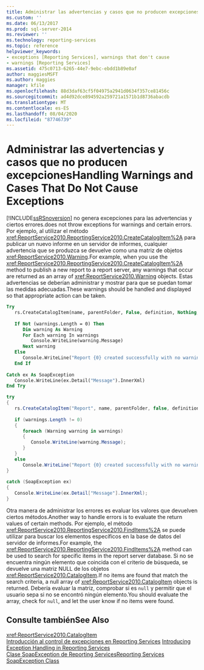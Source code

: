 ```yaml
---
title: Administrar las advertencias y casos que no producen excepciones | Microsoft Docs
ms.custom: ''
ms.date: 06/13/2017
ms.prod: sql-server-2014
ms.reviewer: ''
ms.technology: reporting-services
ms.topic: reference
helpviewer_keywords:
- exceptions [Reporting Services], warnings that don't cause
- warnings [Reporting Services]
ms.assetid: 475c0713-6265-44e7-9ebc-ebdd1b89e0af
author: maggiesMSFT
ms.author: maggies
manager: kfile
ms.openlocfilehash: 88d3daf63cf5f04975a2941d0634f357ce81456c
ms.sourcegitcommit: ad4d92dce894592a259721a1571b1d8736abacdb
ms.translationtype: MT
ms.contentlocale: es-ES
ms.lasthandoff: 08/04/2020
ms.locfileid: "87746739"
---
```

# <a name="handling-warnings-and-cases-that-do-not-cause-exceptions"></a><span data-ttu-id="7b870-102">Administrar las advertencias y casos que no producen excepciones</span><span class="sxs-lookup"><span data-stu-id="7b870-102">Handling Warnings and Cases That Do Not Cause Exceptions</span></span>
  [!INCLUDE[ssRSnoversion](../../../includes/ssrsnoversion-md.md)] <span data-ttu-id="7b870-103">no genera excepciones para las advertencias y ciertos errores.</span><span class="sxs-lookup"><span data-stu-id="7b870-103">does not throw exceptions for warnings and certain errors.</span></span> <span data-ttu-id="7b870-104">Por ejemplo, al utilizar el método <xref:ReportService2010.ReportingService2010.CreateCatalogItem%2A> para publicar un nuevo informe en un servidor de informes, cualquier advertencia que se produzca se devuelve como una matriz de objetos <xref:ReportService2010.Warning>.</span><span class="sxs-lookup"><span data-stu-id="7b870-104">For example, when you use the <xref:ReportService2010.ReportingService2010.CreateCatalogItem%2A> method to publish a new report to a report server, any warnings that occur are returned as an array of <xref:ReportService2010.Warning> objects.</span></span> <span data-ttu-id="7b870-105">Estas advertencias se deberían administrar y mostrar para que se puedan tomar las medidas adecuadas.</span><span class="sxs-lookup"><span data-stu-id="7b870-105">These warnings should be handled and displayed so that appropriate action can be taken.</span></span>  
  
```vb  
Try  
   rs.CreateCatalogItem(name, parentFolder, False, definition, Nothing, warnings)  
  
   If Not (warnings.Length = 0) Then  
      Dim warning As Warning  
      For Each warning In warnings  
         Console.WriteLine(warning.Message)  
      Next warning  
   Else  
      Console.WriteLine("Report {0} created successfully with no warnings", name)  
   End If  
  
Catch ex As SoapException  
   Console.WriteLine(ex.Detail("Message").InnerXml)  
End Try  
```  
  
```csharp  
try  
{  
   rs.CreateCatalogItem("Report", name, parentFolder, false, definition, null, out warnings);  
  
   if (warnings.Length != 0)  
   {  
      foreach (Warning warning in warnings)  
      {  
         Console.WriteLine(warning.Message);  
      }  
   }  
   else  
      Console.WriteLine("Report {0} created successfully with no warnings", name);  
}  
  
catch (SoapException ex)  
{  
   Console.WriteLine(ex.Detail["Message"].InnerXml);  
}  
```  
  
 <span data-ttu-id="7b870-106">Otra manera de administrar los errores es evaluar los valores que devuelven ciertos métodos.</span><span class="sxs-lookup"><span data-stu-id="7b870-106">Another way to handle errors is to evaluate the return values of certain methods.</span></span> <span data-ttu-id="7b870-107">Por ejemplo, el método <xref:ReportService2010.ReportingService2010.FindItems%2A> se puede utilizar para buscar los elementos específicos en la base de datos del servidor de informes.</span><span class="sxs-lookup"><span data-stu-id="7b870-107">For example, the <xref:ReportService2010.ReportingService2010.FindItems%2A> method can be used to search for specific items in the report server database.</span></span> <span data-ttu-id="7b870-108">Si no se encuentra ningún elemento que coincida con el criterio de búsqueda, se devuelve una matriz NULL de los objetos <xref:ReportService2010.CatalogItem>.</span><span class="sxs-lookup"><span data-stu-id="7b870-108">If no items are found that match the search criteria, a null array of <xref:ReportService2010.CatalogItem> objects is returned.</span></span> <span data-ttu-id="7b870-109">Debería evaluar la matriz, comprobar si es `null` y permitir que el usuario sepa si no se encontró ningún elemento.</span><span class="sxs-lookup"><span data-stu-id="7b870-109">You should evaluate the array, check for `null`, and let the user know if no items were found.</span></span>  
  
## <a name="see-also"></a><span data-ttu-id="7b870-110">Consulte también</span><span class="sxs-lookup"><span data-stu-id="7b870-110">See Also</span></span>  
 <xref:ReportService2010.CatalogItem>   
 <span data-ttu-id="7b870-111">[Introducción al control de excepciones en Reporting Services](../introducing-exception-handling-in-reporting-services.md) </span><span class="sxs-lookup"><span data-stu-id="7b870-111">[Introducing Exception Handling in Reporting Services](../introducing-exception-handling-in-reporting-services.md) </span></span>  
 [<span data-ttu-id="7b870-112">Clase SoapException de Reporting Services</span><span class="sxs-lookup"><span data-stu-id="7b870-112">Reporting Services SoapException Class</span></span>](../soapexception-class/reporting-services-soapexception-class.md)  
  
  
